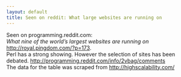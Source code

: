 ```yaml
---
layout: default
title: Seen on reddit: What large websites are running on
---
```


Seen on programming.reddit.com:<br>
  <i>What nine of the world&#8217;s largest websites are running on</i> <a href="http://royal.pingdom.com/?p=173" rel="nofollow">http://royal.pingdom.com/?p=173</a>.<br>
Perl has a strong showing. However the selection of sites has been debated.
<a href="http://programming.reddit.com/info/2vbag/comments" rel="nofollow">http://programming.reddit.com/info/2vbag/comments</a>
<br>
The data for the table was scraped from <a href="http://highscalability.com/" rel="nofollow">http://highscalability.com/</a>
